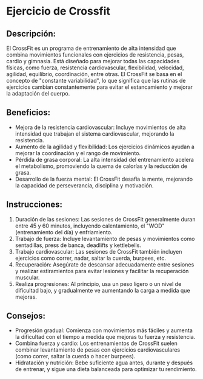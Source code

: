 # Ejercicio de Crossfit

## Descripción:
El CrossFit es un programa de entrenamiento de alta intensidad que combina movimientos funcionales con ejercicios de resistencia, pesas, cardio y gimnasia. Está diseñado para mejorar todas las capacidades físicas, como fuerza, resistencia cardiovascular, flexibilidad, velocidad, agilidad, equilibrio, coordinación, entre otras. El CrossFit se basa en el concepto de "constante variabilidad", lo que significa que las rutinas de ejercicios cambian constantemente para evitar el estancamiento y mejorar la adaptación del cuerpo.

## Beneficios:
- Mejora de la resistencia cardiovascular: Incluye movimientos de alta intensidad que trabajan el sistema cardiovascular, mejorando la resistencia.
- Aumento de la agilidad y flexibilidad: Los ejercicios dinámicos ayudan a mejorar la coordinación y el rango de movimiento.
- Pérdida de grasa corporal: La alta intensidad del entrenamiento acelera el metabolismo, promoviendo la quema de calorías y la reducción de grasa.
- Desarrollo de la fuerza mental: El CrossFit desafía la mente, mejorando la capacidad de perseverancia, disciplina y motivación.

## Instrucciones:
1. Duración de las sesiones: Las sesiones de CrossFit generalmente duran entre 45 y 60 minutos, incluyendo calentamiento, el "WOD" (entrenamiento del día) y enfriamiento.
2. Trabajo de fuerza: Incluye levantamiento de pesas y movimientos como sentadillas, press de banca, deadlifts y kettlebells.
3. Trabajo cardiovascular: Las sesiones de CrossFit también incluyen ejercicios como correr, nadar, saltar la cuerda, burpees, etc.
4. Recuperación: Asegúrate de descansar adecuadamente entre sesiones y realizar estiramientos para evitar lesiones y facilitar la recuperación muscular.
5. Realiza progresiones: Al principio, usa un peso ligero o un nivel de dificultad bajo, y gradualmente ve aumentando la carga a medida que mejoras.

## Consejos:
- Progresión gradual: Comienza con movimientos más fáciles y aumenta la dificultad con el tiempo a medida que mejoras tu fuerza y resistencia.
- Combina fuerza y cardio: Los entrenamientos de CrossFit suelen combinar levantamiento de pesas con ejercicios cardiovasculares (como correr, saltar la cuerda o hacer burpees).
- Hidratación y nutrición: Bebe suficiente agua antes, durante y después de entrenar, y sigue una dieta balanceada para optimizar tu rendimiento.